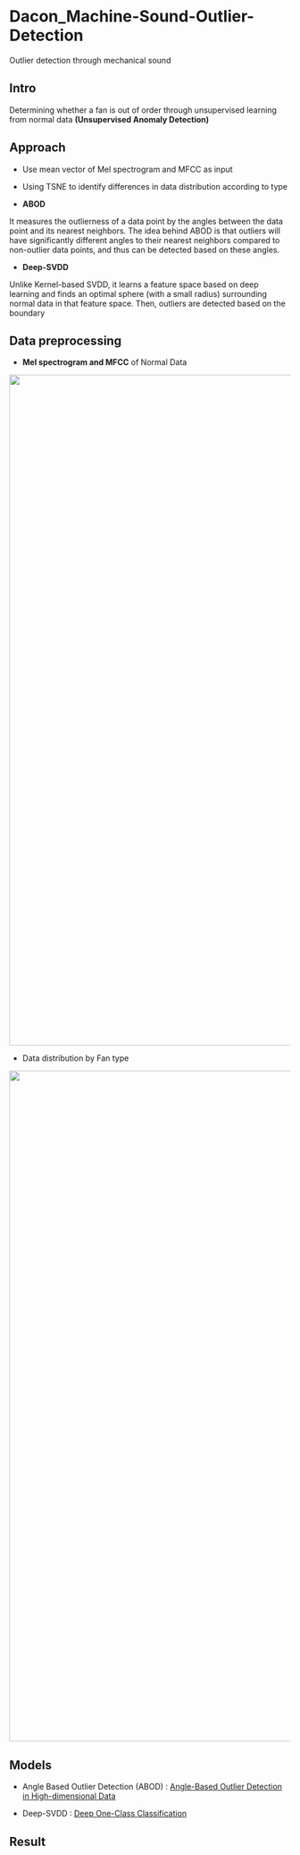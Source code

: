 # Dacon_Machine-Sound-Outlier-Detection
Outlier detection through mechanical sound

## Intro
Determining whether a fan is out of order through unsupervised learning from normal data __(Unsupervised Anomaly Detection)__

## Approach

- Use mean vector of Mel spectrogram and MFCC as input

- Using TSNE to identify differences in data distribution according to type

- __ABOD__

It measures the outlierness of a data point by the angles between the data point and its nearest neighbors. The idea behind ABOD is that outliers will have significantly different angles to their nearest neighbors compared to non-outlier data points, and thus can be detected based on these angles. 

- __Deep-SVDD__

Unlike Kernel-based SVDD, it learns a feature space based on deep learning and finds an optimal sphere (with a small radius) surrounding normal data in that feature space. Then, outliers are detected based on the boundary

## Data preprocessing

- __Mel spectrogram and MFCC__ of Normal Data

<p align="center"><img width="1200" alt="image" src=https://user-images.githubusercontent.com/76990589/216074210-a5bc6e18-d6d2-4e6e-888e-f67d3ab2b21a.png>

- Data distribution by Fan type
  
<p align="center"><img width="1200" alt="image" src=https://user-images.githubusercontent.com/76990589/216075043-ca81841b-f7cb-434a-992e-1dafdf1ad76c.png>

## Models

- Angle Based Outlier Detection (ABOD) : [Angle-Based Outlier Detection in High-dimensional Data](https://www.dbs.ifi.lmu.de/~zimek/publications/KDD2008/KDD08-ABOD.pdf)

- Deep-SVDD : [Deep One-Class Classification](http://proceedings.mlr.press/v80/ruff18a/ruff18a.pdf)

## Result

